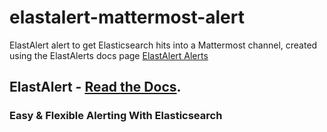 # elastalert-mattermost-alert
ElastAlert alert to get Elasticsearch hits into a Mattermost channel, created using the ElastAlerts docs page [ElastAlert Alerts](http://elastalert.readthedocs.io/en/latest/ruletypes.html#alerts)

## ElastAlert - [Read the Docs](http://elastalert.readthedocs.org).
### Easy & Flexible Alerting With Elasticsearch


